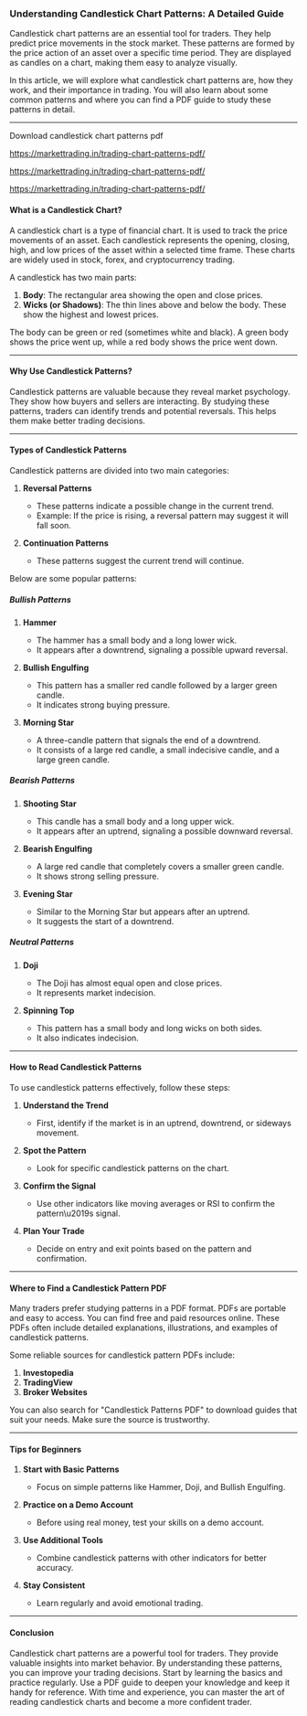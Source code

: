### Understanding Candlestick Chart Patterns: A Detailed Guide

Candlestick chart patterns are an essential tool for traders. They help predict price movements in the stock market. These patterns are formed by the price action of an asset over a specific time period. They are displayed as candles on a chart, making them easy to analyze visually.

In this article, we will explore what candlestick chart patterns are, how they work, and their importance in trading. You will also learn about some common patterns and where you can find a PDF guide to study these patterns in detail.

---
Download candlestick chart patterns pdf​

https://markettrading.in/trading-chart-patterns-pdf/

https://markettrading.in/trading-chart-patterns-pdf/

https://markettrading.in/trading-chart-patterns-pdf/

#### What is a Candlestick Chart?

A candlestick chart is a type of financial chart. It is used to track the price movements of an asset. Each candlestick represents the opening, closing, high, and low prices of the asset within a selected time frame. These charts are widely used in stock, forex, and cryptocurrency trading.

A candlestick has two main parts:

1. **Body**: The rectangular area showing the open and close prices.
2. **Wicks (or Shadows)**: The thin lines above and below the body. These show the highest and lowest prices.

The body can be green or red (sometimes white and black). A green body shows the price went up, while a red body shows the price went down.

---

#### Why Use Candlestick Patterns?

Candlestick patterns are valuable because they reveal market psychology. They show how buyers and sellers are interacting. By studying these patterns, traders can identify trends and potential reversals. This helps them make better trading decisions.

---

#### Types of Candlestick Patterns

Candlestick patterns are divided into two main categories:

1. **Reversal Patterns**
   - These patterns indicate a possible change in the current trend.
   - Example: If the price is rising, a reversal pattern may suggest it will fall soon.

2. **Continuation Patterns**
   - These patterns suggest the current trend will continue.

Below are some popular patterns:

##### Bullish Patterns

1. **Hammer**
   - The hammer has a small body and a long lower wick.
   - It appears after a downtrend, signaling a possible upward reversal.

2. **Bullish Engulfing**
   - This pattern has a smaller red candle followed by a larger green candle.
   - It indicates strong buying pressure.

3. **Morning Star**
   - A three-candle pattern that signals the end of a downtrend.
   - It consists of a large red candle, a small indecisive candle, and a large green candle.

##### Bearish Patterns

1. **Shooting Star**
   - This candle has a small body and a long upper wick.
   - It appears after an uptrend, signaling a possible downward reversal.

2. **Bearish Engulfing**
   - A large red candle that completely covers a smaller green candle.
   - It shows strong selling pressure.

3. **Evening Star**
   - Similar to the Morning Star but appears after an uptrend.
   - It suggests the start of a downtrend.

##### Neutral Patterns

1. **Doji**
   - The Doji has almost equal open and close prices.
   - It represents market indecision.

2. **Spinning Top**
   - This pattern has a small body and long wicks on both sides.
   - It also indicates indecision.

---

#### How to Read Candlestick Patterns

To use candlestick patterns effectively, follow these steps:

1. **Understand the Trend**
   - First, identify if the market is in an uptrend, downtrend, or sideways movement.

2. **Spot the Pattern**
   - Look for specific candlestick patterns on the chart.

3. **Confirm the Signal**
   - Use other indicators like moving averages or RSI to confirm the pattern\u2019s signal.

4. **Plan Your Trade**
   - Decide on entry and exit points based on the pattern and confirmation.

---

#### Where to Find a Candlestick Pattern PDF

Many traders prefer studying patterns in a PDF format. PDFs are portable and easy to access. You can find free and paid resources online. These PDFs often include detailed explanations, illustrations, and examples of candlestick patterns.

Some reliable sources for candlestick pattern PDFs include:

1. **Investopedia**
2. **TradingView**
3. **Broker Websites**

You can also search for \"Candlestick Patterns PDF\" to download guides that suit your needs. Make sure the source is trustworthy.

---

#### Tips for Beginners

1. **Start with Basic Patterns**
   - Focus on simple patterns like Hammer, Doji, and Bullish Engulfing.

2. **Practice on a Demo Account**
   - Before using real money, test your skills on a demo account.

3. **Use Additional Tools**
   - Combine candlestick patterns with other indicators for better accuracy.

4. **Stay Consistent**
   - Learn regularly and avoid emotional trading.

---

#### Conclusion

Candlestick chart patterns are a powerful tool for traders. They provide valuable insights into market behavior. By understanding these patterns, you can improve your trading decisions. Start by learning the basics and practice regularly. Use a PDF guide to deepen your knowledge and keep it handy for reference. With time and experience, you can master the art of reading candlestick charts and become a more confident trader.
